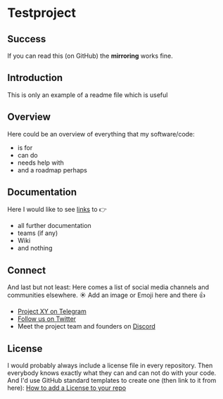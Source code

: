 # Testproject

## Success
If you can read this (on GitHub) the **mirroring** works fine.

## Introduction
This is only an example of a readme file which is useful

## Overview
Here could be an overview of everything that my software/code:
- is for
- can do
- needs help with
- and a roadmap perhaps

## Documentation
Here I would like to see [links](https://wikipedia.de) to :point_right:
- all further documentation
- teams (if any)
- Wiki
- and nothing

## Connect
And last but not least: Here comes a list of social media channels and communities elsewhere. :sunny: Add an image or Emoji here and there :+1:
- [Project XY on Telegram](https://t.me)
- [Follow us on Twitter](https://twitter.com)
- Meet the project team and founders on [Discord](https://discordapp.com/)

## License
I would probably always include a license file in every repository. Then everybody knows exactly what they can and can not do with your code. And I'd use GitHub standard templates to create one (then link to it from here): [How to add a License to your repo](https://help.github.com/articles/adding-a-license-to-a-repository/)
